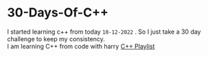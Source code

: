# 30-Days-Of-C++
I started learning c++ from today `10-12-2022` . So I just take a 30 day challenge to keep my consistency.<br>
I am learning C++ from code with harry  [C++ Playlist](https://www.youtube.com/results?search_query=code+with+harry+c%2B%2B)
